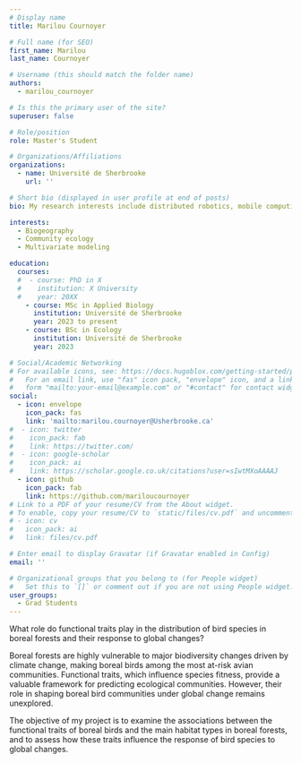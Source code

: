 ```yaml
---
# Display name
title: Marilou Cournoyer

# Full name (for SEO)
first_name: Marilou
last_name: Cournoyer

# Username (this should match the folder name)
authors:
  - marilou_cournoyer

# Is this the primary user of the site?
superuser: false

# Role/position
role: Master's Student

# Organizations/Affiliations
organizations:
  - name: Université de Sherbrooke
    url: ''

# Short bio (displayed in user profile at end of posts)
bio: My research interests include distributed robotics, mobile computing and programmable matter.

interests:
  - Biogeography
  - Community ecology
  - Multivariate modeling

education:
  courses:
  #  - course: PhD in X
  #    institution: X University
  #    year: 20XX
    - course: MSc in Applied Biology
      institution: Université de Sherbrooke
      year: 2023 to present
    - course: BSc in Ecology
      institution: Université de Sherbrooke
      year: 2023

# Social/Academic Networking
# For available icons, see: https://docs.hugoblox.com/getting-started/page-builder/#icons
#   For an email link, use "fas" icon pack, "envelope" icon, and a link in the
#   form "mailto:your-email@example.com" or "#contact" for contact widget.
social:
  - icon: envelope
    icon_pack: fas
    link: 'mailto:marilou.cournoyer@Usherbrooke.ca'
#  - icon: twitter
#    icon_pack: fab
#    link: https://twitter.com/
#  - icon: google-scholar
#    icon_pack: ai
#    link: https://scholar.google.co.uk/citations?user=sIwtMXoAAAAJ
  - icon: github
    icon_pack: fab
    link: https://github.com/mariloucournoyer
# Link to a PDF of your resume/CV from the About widget.
# To enable, copy your resume/CV to `static/files/cv.pdf` and uncomment the lines below.
# - icon: cv
#   icon_pack: ai
#   link: files/cv.pdf

# Enter email to display Gravatar (if Gravatar enabled in Config)
email: ''

# Organizational groups that you belong to (for People widget)
#   Set this to `[]` or comment out if you are not using People widget.
user_groups:
  - Grad Students
---
```


What role do functional traits play in the distribution of bird species in boreal forests and their response to global changes?

Boreal forests are highly vulnerable to major biodiversity changes driven by climate change, making boreal birds among the most at-risk avian communities. Functional traits, which influence species fitness, provide a valuable framework for predicting ecological communities. However, their role in shaping boreal bird communities under global change remains unexplored.

The objective of my project is to examine the associations between the functional traits of boreal birds and the main habitat types in boreal forests, and to assess how these traits influence the response of bird species to global changes.